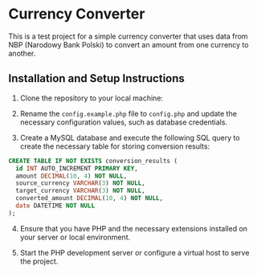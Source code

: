 # Currency Converter

This is a test project for a simple currency converter that uses data from NBP (Narodowy Bank Polski) to convert an amount from one currency to another.

## Installation and Setup Instructions

1. Clone the repository to your local machine:

2. Rename the `config.example.php` file to `config.php` and update the necessary configuration values, such as database credentials.

3. Create a MySQL database and execute the following SQL query to create the necessary table for storing conversion results:

```sql
CREATE TABLE IF NOT EXISTS conversion_results (
  id INT AUTO_INCREMENT PRIMARY KEY,
  amount DECIMAL(10, 4) NOT NULL,
  source_currency VARCHAR(3) NOT NULL,
  target_currency VARCHAR(3) NOT NULL,
  converted_amount DECIMAL(10, 4) NOT NULL,
  date DATETIME NOT NULL
); 
```

4. Ensure that you have PHP and the necessary extensions installed on your server or local environment.

5. Start the PHP development server or configure a virtual host to serve the project.